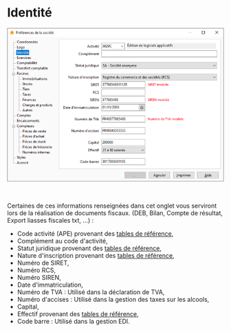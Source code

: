 # Identité




![](OngletIdentite.png)


 


Certaines de ces informations renseignées dans cet onglet vous serviront lors de la réalisation de documents fiscaux. (DEB, Bilan, Compte de résultat, Export liasses fiscales txt, …) :


* Code activité (APE) provenant des [tables de référence](../../TablesReferences/2/TablesReferenceGenerales.md),
* Complément au code d'activité,
* Statut juridique provenant des [tables de référence](../../TablesReferences/2/TablesReferenceGenerales.md),
* Nature d'inscription provenant des [tables de référence](../../TablesReferences/2/TablesReferenceGenerales.md),
* Numéro de SIRET,
* Numéro RCS,
* Numéro SIREN,
* Date d'immatriculation,
* Numéro de TVA : Utilisé dans la déclaration de TVA,
* Numéro d'accises : Utilisé dans la gestion des taxes sur les alcools,
* Capital,
* Effectif provenant des [tables de référence](../../TablesReferences/2/TablesReferenceGenerales.md),
* Code barre : Utilisé dans la gestion EDI.



